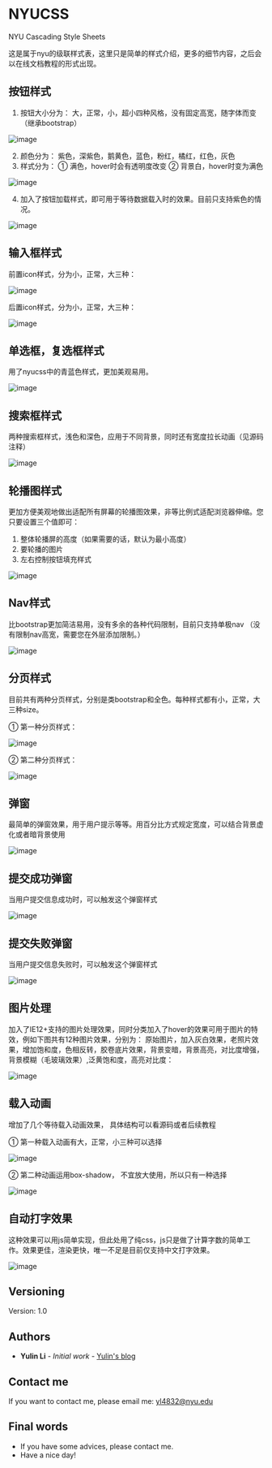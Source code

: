 ﻿# NYUCSS
NYU Cascading Style Sheets

这是属于nyu的级联样式表，这里只是简单的样式介绍，更多的细节内容，之后会以在线文档教程的形式出现。


## 按钮样式
1. 按钮大小分为：
   大，正常，小，超小四种风格，没有固定高宽，随字体而变（继承bootstrap）

![image](https://github.com/liyulinnyu/Myimg/blob/master/nyu-button-def.png)

2. 颜色分为：
   紫色，深紫色，鹅黄色，蓝色，粉红，橘红，红色，灰色
3. 样式分为：
   ① 满色，hover时会有透明度改变
   ② 背景白，hover时变为满色

![image](https://github.com/liyulinnyu/Myimg/blob/master/nyu-button.png)

4. 加入了按钮加载样式，即可用于等待数据载入时的效果。目前只支持紫色的情况。

![image](https://github.com/liyulinnyu/Myimg/blob/master/nyu-button-loading.png)

## 输入框样式

前置icon样式，分为小，正常，大三种：

![image](https://github.com/liyulinnyu/Myimg/blob/master/next-input.png)

后置icon样式，分为小，正常，大三种：

![image](https://github.com/liyulinnyu/Myimg/blob/master/pre-input.png)


## 单选框，复选框样式

用了nyucss中的青蓝色样式，更加美观易用。

![image](https://github.com/liyulinnyu/Myimg/blob/master/nyu-radiocheckbox.png)

## 搜索框样式
两种搜索框样式，浅色和深色，应用于不同背景，同时还有宽度拉长动画（见源码注释）

![image](https://github.com/liyulinnyu/Myimg/blob/master/nyu-search.png)

## 轮播图样式

更加方便美观地做出适配所有屏幕的轮播图效果，非等比例式适配浏览器伸缩。您只要设置三个值即可：
1. 整体轮播屏的高度（如果需要的话，默认为最小高度）
2. 要轮播的图片
3. 左右控制按钮填充样式

![image](https://github.com/liyulinnyu/Myimg/blob/master/carousel.png)

## Nav样式

比bootstrap更加简洁易用，没有多余的各种代码限制，目前只支持单极nav
（没有限制nav高宽，需要您在外层添加限制。）

![image](https://github.com/liyulinnyu/Myimg/blob/master/nyu-nav.png)

## 分页样式
目前共有两种分页样式，分别是类bootstrap和全色。每种样式都有小，正常，大三种size。

① 第一种分页样式：

![image](https://github.com/liyulinnyu/Myimg/blob/master/nyu-pagination-1.png)

② 第二种分页样式：

![image](https://github.com/liyulinnyu/Myimg/blob/master/nyu-pagination-2.png)

## 弹窗

最简单的弹窗效果，用于用户提示等等。用百分比方式规定宽度，可以结合背景虚化或者暗背景使用

![image](https://github.com/liyulinnyu/Myimg/blob/master/nyu-alert.png)

## 提交成功弹窗

当用户提交信息成功时，可以触发这个弹窗样式

![image](https://github.com/liyulinnyu/Myimg/blob/master/nyu-alert-success.png)

## 提交失败弹窗

当用户提交信息失败时，可以触发这个弹窗样式

![image](https://github.com/liyulinnyu/Myimg/blob/master/nyu-alert-fail.png)

## 图片处理
加入了IE12+支持的图片处理效果，同时分类加入了hover的效果可用于图片的特效，例如下图共有12种图片效果，分别为：
原始图片，加入灰白效果，老照片效果，增加饱和度，色相反转，胶卷底片效果，背景变暗，背景高亮，对比度增强，背景模糊（毛玻璃效果）,泛黄饱和度，高亮对比度：

![image](https://github.com/liyulinnyu/Myimg/blob/master/nyu-img-ex.png)


## 载入动画

增加了几个等待载入动画效果， 具体结构可以看源码或者后续教程

① 第一种载入动画有大，正常，小三种可以选择

![image](https://github.com/liyulinnyu/Myimg/blob/master/nyu-loading-1.png)

② 第二种动画运用box-shadow， 不宜放大使用，所以只有一种选择

![image](https://github.com/liyulinnyu/Myimg/blob/master/nyu-loading-2.png)

## 自动打字效果

这种效果可以用js简单实现，但此处用了纯css，js只是做了计算字数的简单工作。效果更佳，渲染更快，唯一不足是目前仅支持中文打字效果。

![image](https://github.com/liyulinnyu/Myimg/blob/master/nyu-typing.png)

## Versioning

Version: 1.0

## Authors

* **Yulin Li** - *Initial work* - [Yulin's blog](https://liyulinnyu.github.io)

## Contact me

If you want to contact me, please email me: yl4832@nyu.edu

## Final words

* If you have some advices, please contact me.
* Have a nice day!
